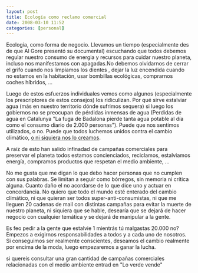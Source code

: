 ```yaml
---
layout: post
title: Ecología como reclamo comercial
date: 2008-03-10 11:52
categories: [personal]
---
```

Ecologia, como forma de negocio. Llevamos un tiempo (especialmente des de que Al Gore presentó su documental) escuchando que todos debemos regular nuestro consumo de energia y recursos para cuidar nuestro planeta, incluso nos manifestamos con apagadas.No debemos olvidarnos de cerrar el grifo cuando nos limpiamos los dientes , dejar la luz encendida cuando no estamos en la habitación, usar bombillas ecológicas, comprarnos coches híbridos, ...

Luego de estos esfuerzos individuales vemos como algunos (especialmente los prescriptores de estos consejos) los ridiculizan. Por qué sirve estalviar agua (más en nuestro territorio dónde sufrimos sequera) si luego los gobiernos no se preocupan de pérdidas inmensas de agua (Perdidas de agua en Catalunya  "La fuga de Badalona pierde tanta agua potable al día como el consumo diario de 2.000 personas"). Puede que nos sentimos utilizados, o no. Puede que todos luchemos unidos contra el cambio climático, <a href="http://sociedad.elpais.com/sociedad/2007/10/22/actualidad/1193004007_850215.html" target="_blank">o ni siquiera nos lo creamos</a>.

A raíz de esto han salido infinadad de campañas comerciales para preservar el planeta todos estamos concienciados, reciclamos, estalviamos energía, compramos productos que respetan el medio ambiente, ...

No me gusta que me digan lo que debo hacer personas que no cumplen con sus palabras. Se limitan a seguir como bórregos, sin memoria ni crítica alguna. Cuanto daño el no acordarse de lo que dice uno y actuar en concordancia. No quiero que todo el mundo esté enterado del cambio climático, ni que quieran ser todos super-anti-consumistas, ni que me lleguen 20 cadenas de mail con distintas campañas para evitar la muerte de nuestro planeta, ni siquiera que se hable, desearía que se dejará de hacer negocio con cualquier temática y se dejará de manipular a la gente.

Es feo pedir a la gente que estalvie 1 mientrás tú malgastas 20.000 no? Empezos a exigirnos responsabilidades a todos y a cada uno de nosotros. Si conseguimos ser realmente conscientes, deseamos el cambio realmente por encima de la moda, luego empezaremos a ganar la lucha.

si quereís consultar una gran cantidad de campañas comerciales relacionadas con el medio ambiente entrad en "Lo verde vende"
